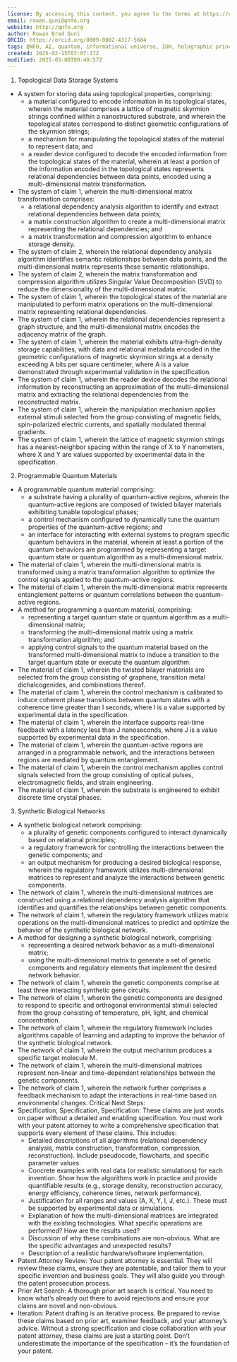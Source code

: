 ```yaml
---
license: By accessing this content, you agree to the terms at https://qnfo.org/LICENSE
email: rowan.quni@qnfo.org
website: http://qnfo.org
author: Rowan Brad Quni
ORCID: https://orcid.org/0009-0002-4317-5604
tags: QNFO, AI, quantum, informational universe, IUH, holographic principle
created: 2025-02-15T03:07:17Z
modified: 2025-03-08T09:40:57Z
---
```


1. Topological Data Storage Systems
 - A system for storing data using topological properties, comprising:
   - a material configured to encode information in its topological states, wherein the material comprises a lattice of magnetic skyrmion strings confined within a nanostructured substrate, and wherein the topological states correspond to distinct geometric configurations of the skyrmion strings;
   - a mechanism for manipulating the topological states of the material to represent data; and
   - a reader device configured to decode the encoded information from the topological states of the material, wherein at least a portion of the information encoded in the topological states represents relational dependencies between data points, encoded using a multi-dimensional matrix transformation.
 - The system of claim 1, wherein the multi-dimensional matrix transformation comprises:
   - a relational dependency analysis algorithm to identify and extract relational dependencies between data points;
   - a matrix construction algorithm to create a multi-dimensional matrix representing the relational dependencies; and
   - a matrix transformation and compression algorithm to enhance storage density.
 - The system of claim 2, wherein the relational dependency analysis algorithm identifies semantic relationships between data points, and the multi-dimensional matrix represents these semantic relationships.
 - The system of claim 2, wherein the matrix transformation and compression algorithm utilizes Singular Value Decomposition (SVD) to reduce the dimensionality of the multi-dimensional matrix.
 - The system of claim 1, wherein the topological states of the material are manipulated to perform matrix operations on the multi-dimensional matrix representing relational dependencies.
 - The system of claim 1, wherein the relational dependencies represent a graph structure, and the multi-dimensional matrix encodes the adjacency matrix of the graph.
 - The system of claim 1, wherein the material exhibits ultra-high-density storage capabilities, with data and relational metadata encoded in the geometric configurations of magnetic skyrmion strings at a density exceeding A bits per square centimeter, where A is a value demonstrated through experimental validation in the specification.
 - The system of claim 1, wherein the reader device decodes the relational information by reconstructing an approximation of the multi-dimensional matrix and extracting the relational dependencies from the reconstructed matrix.
 - The system of claim 1, wherein the manipulation mechanism applies external stimuli selected from the group consisting of magnetic fields, spin-polarized electric currents, and spatially modulated thermal gradients.
 - The system of claim 1, wherein the lattice of magnetic skyrmion strings has a nearest-neighbor spacing within the range of X to Y nanometers, where X and Y are values supported by experimental data in the specification.
2. Programmable Quantum Materials
 - A programmable quantum material comprising:
   - a substrate having a plurality of quantum-active regions, wherein the quantum-active regions are composed of twisted bilayer materials exhibiting tunable topological phases;
   - a control mechanism configured to dynamically tune the quantum properties of the quantum-active regions; and
   - an interface for interacting with external systems to program specific quantum behaviors in the material, wherein at least a portion of the quantum behaviors are programmed by representing a target quantum state or quantum algorithm as a multi-dimensional matrix.
 - The material of claim 1, wherein the multi-dimensional matrix is transformed using a matrix transformation algorithm to optimize the control signals applied to the quantum-active regions.
 - The material of claim 1, wherein the multi-dimensional matrix represents entanglement patterns or quantum correlations between the quantum-active regions.
 - A method for programming a quantum material, comprising:
   - representing a target quantum state or quantum algorithm as a multi-dimensional matrix;
   - transforming the multi-dimensional matrix using a matrix transformation algorithm; and
   - applying control signals to the quantum material based on the transformed multi-dimensional matrix to induce a transition to the target quantum state or execute the quantum algorithm.
 - The material of claim 1, wherein the twisted bilayer materials are selected from the group consisting of graphene, transition metal dichalcogenides, and combinations thereof.
 - The material of claim 1, wherein the control mechanism is calibrated to induce coherent phase transitions between quantum states with a coherence time greater than I seconds, where I is a value supported by experimental data in the specification.
 - The material of claim 1, wherein the interface supports real-time feedback with a latency less than J nanoseconds, where J is a value supported by experimental data in the specification.
 - The material of claim 1, wherein the quantum-active regions are arranged in a programmable network, and the interactions between regions are mediated by quantum entanglement.
 - The material of claim 1, wherein the control mechanism applies control signals selected from the group consisting of optical pulses, electromagnetic fields, and strain engineering.
 - The material of claim 1, wherein the substrate is engineered to exhibit discrete time crystal phases.
3. Synthetic Biological Networks
 - A synthetic biological network comprising:
   - a plurality of genetic components configured to interact dynamically based on relational principles;
   - a regulatory framework for controlling the interactions between the genetic components; and
   - an output mechanism for producing a desired biological response, wherein the regulatory framework utilizes multi-dimensional matrices to represent and analyze the interactions between genetic components.
 - The network of claim 1, wherein the multi-dimensional matrices are constructed using a relational dependency analysis algorithm that identifies and quantifies the relationships between genetic components.
 - The network of claim 1, wherein the regulatory framework utilizes matrix operations on the multi-dimensional matrices to predict and optimize the behavior of the synthetic biological network.
 - A method for designing a synthetic biological network, comprising:
   - representing a desired network behavior as a multi-dimensional matrix;
   - using the multi-dimensional matrix to generate a set of genetic components and regulatory elements that implement the desired network behavior.
 - The network of claim 1, wherein the genetic components comprise at least three interacting synthetic gene circuits.
 - The network of claim 1, wherein the genetic components are designed to respond to specific and orthogonal environmental stimuli selected from the group consisting of temperature, pH, light, and chemical concentration.
 - The network of claim 1, wherein the regulatory framework includes algorithms capable of learning and adapting to improve the behavior of the synthetic biological network.
 - The network of claim 1, wherein the output mechanism produces a specific target molecule M.
 - The network of claim 1, wherein the multi-dimensional matrices represent non-linear and time-dependent relationships between the genetic components.
 - The network of claim 1, wherein the network further comprises a feedback mechanism to adapt the interactions in real-time based on environmental changes.
Critical Next Steps:
 - Specification, Specification, Specification: These claims are just words on paper without a detailed and enabling specification. You must work with your patent attorney to write a comprehensive specification that supports every element of these claims. This includes:
   - Detailed descriptions of all algorithms (relational dependency analysis, matrix construction, transformation, compression, reconstruction). Include pseudocode, flowcharts, and specific parameter values.
   - Concrete examples with real data (or realistic simulations) for each invention. Show how the algorithms work in practice and provide quantifiable results (e.g., storage density, reconstruction accuracy, energy efficiency, coherence times, network performance).
   - Justification for all ranges and values (A, X, Y, I, J, etc.). These must be supported by experimental data or simulations.
   - Explanation of how the multi-dimensional matrices are integrated with the existing technologies. What specific operations are performed? How are the results used?
   - Discussion of why these combinations are non-obvious. What are the specific advantages and unexpected results?
   - Description of a realistic hardware/software implementation.
 - Patent Attorney Review: Your patent attorney is essential. They will review these claims, ensure they are patentable, and tailor them to your specific invention and business goals. They will also guide you through the patent prosecution process.
 - Prior Art Search: A thorough prior art search is critical. You need to know what’s already out there to avoid rejections and ensure your claims are novel and non-obvious.
 - Iteration: Patent drafting is an iterative process. Be prepared to revise these claims based on prior art, examiner feedback, and your attorney’s advice.
Without a strong specification and close collaboration with your patent attorney, these claims are just a starting point. Don’t underestimate the importance of the specification – it’s the foundation of your patent.
